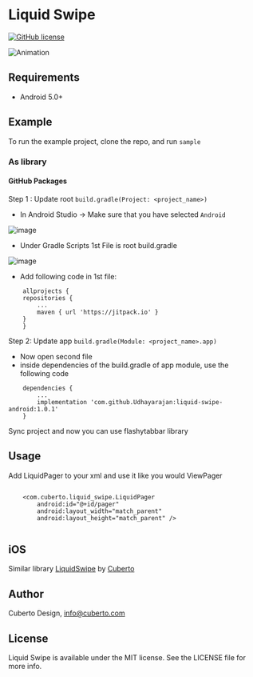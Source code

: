 # Liquid Swipe

[![GitHub license](https://img.shields.io/badge/license-MIT-lightgrey.svg)](https://raw.githubusercontent.com/Cuberto/flashy-tabbar-android/master/LICENSE)

![Animation](https://raw.githubusercontent.com/Cuberto/liquid-swipe/master/Screenshots/animation.gif)

## Requirements

- Android 5.0+

## Example

To run the example project, clone the repo, and run `sample`

### As library

#### GitHub Packages

Step 1 : Update root `build.gradle(Project: <project_name>)`
- In Android Studio -> Make sure that you have selected `Android`
 
![image](https://user-images.githubusercontent.com/77388817/120667372-0ce94d00-c4ab-11eb-8700-8676f7b15e84.png)
- Under Gradle Scripts 1st File is root build.gradle
 
![image](https://user-images.githubusercontent.com/77388817/120668108-c6e0b900-c4ab-11eb-9e5e-6bbeec2a2e36.png)
- Add following code in 1st file:
```
    allprojects {
	repositories {
		...
		maven { url 'https://jitpack.io' }
	}
    }
```

Step 2: Update app `build.gradle(Module: <project_name>.app)`
- Now open second file
- inside dependencies of the build.gradle of app module, use the following code
```
    dependencies {
	    ...
	    implementation 'com.github.Udhayarajan:liquid-swipe-android:1.0.1'
    }
```


Sync project and now you can use flashytabbar library

## Usage

Add LiquidPager to your xml and use it like you would ViewPager

```

    <com.cuberto.liquid_swipe.LiquidPager
        android:id="@+id/pager"
        android:layout_width="match_parent"
        android:layout_height="match_parent" />
        
```

## iOS

Similar library [LiquidSwipe](https://github.com/Cuberto/liquid-swipe) by [Cuberto](https://github.com/Cuberto)

## Author

Cuberto Design, info@cuberto.com

## License

Liquid Swipe is available under the MIT license. See the LICENSE file for more info.

